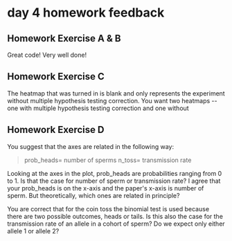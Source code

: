 # day 4 homework feedback

## Homework Exercise A & B

Great code! Very well done!

## Homework Exercise C

The heatmap that was turned in is blank and only represents the experiment without multiple hypothesis testing correction. You want two heatmaps -- one with multiple hypothesis testing correction and one without

## Homework Exercise D

You suggest that the axes are related in the following way:

>prob_heads= number of sperms
n_toss=  transmission rate

Looking at the axes in the plot, prob_heads are probabilities ranging from 0 to 1. Is that the case for number of sperm or transmission rate? I agree that your prob_heads is on the x-axis and the paper's x-axis is number of sperm. But theoretically, which ones are related in principle?

You are correct that for the coin toss the binomial test is used because there are two possible outcomes, heads or tails. Is this also the case for the transmission rate of an allele in a cohort of sperm? Do we expect only either allele 1 or allele 2?
